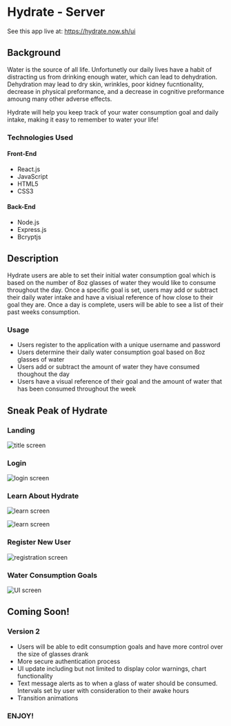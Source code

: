 # Hydrate - Server

See this app live at: https://hydrate.now.sh/ui

## Background

Water is the source of all life. Unfortunetly our daily lives have a habit of distracting us from drinking enough water, which can lead to dehydration. Dehydration may lead to dry skin, wrinkles, poor kidney fucntionality, decrease in physical preformance, and a decrease in cognitive preformance amoung many other adverse effects. 

Hydrate will help you keep track of your water consumption goal and daily intake, making it easy to remember to water your life!

### Technologies Used

#### Front-End
* React.js
* JavaScript
* HTML5
* CSS3

#### Back-End
* Node.js
* Express.js
* Bcryptjs

## Description 

Hydrate users are able to set their initial water consumption goal which is based on the number of 8oz glasses of water they would like to consume throughout the day. Once a specific goal is set, users may add or subtract their daily water intake and have a visiual reference of how close to their goal they are. Once a day is complete, users will be able to see a list of their past weeks consumption.

### Usage

* Users register to the application with a unique username and password
* Users determine their daily water consumption goal based on 8oz glasses of water
* Users add or subtract the amount of water they have consumed thoughout the day
* Users have a visual reference of their goal and the amount of water that has been consumed throughout the week

## Sneak Peak of Hydrate

### Landing

![title screen](https://lh3.googleusercontent.com/Bf0Mir317gazUeRrNzjMty0sseCvdLYY0f7DL522XCorjMu_hFyA2H462W248L5pDMUutKgofoQUG1MybE_lLCKvYg2C6h2_8MvS5tvNGgGOFVAOT8dnitMVe-XaU7H_HeBEqfXAuBzMp-VMoBbs51Q_WqaQw7suhflnvrV3XYjmn3ji5Q9P4hbGWc9SZfUxXrqEkghEGPNUcNMrDKQlbKndJ2HtkhjoIpaDPBSNoVt7fHS9wkO0Em0s-yjZOMGn62gDIlTt_Go3OgktoA-EJx3TdPMnRVaHT94RWxDtU9QCMOl4vEwjtoLtqHHRS_2CgX6qcYjfDPJrg11aoB4JnTHos0-hgstc70vCCSZw6Oy1Hb6i17erIAVn-hjUebbETqWLYviucQwkEgM2h1LwT4GFool3vNsUzxlcCW9fa2OPeGPHWnk-gzJTyMPlIQj1vsA5erXz-piBfRUmuUsbLGIpPx8j58aHOsSkp303IXQsWvRSA7mJ-D9piOd7_Xy4UtkVqMG9pOrwiYWoUX2sYh9J8ASjImsU_O4FmPZiluRRzSKsIOl5PNBe_oVMPG5GO9Tc1Yxndm0G0rvGXlN3h4qZ41HcT511DJFcspFj-f27jyAV1HGgYy9pKbXBX__VWoS6BLl44UaOQbxDaK1uNqEvOcNXecNfrJvTHZUrY-v0oDNyhhnxQ_RUmQIJSziSNnf1p9fyWSwAKryMvzRcCshRS8vjhJCXM3uHgSMoD5BeHzPn=w349-h698-no)

### Login

![login screen](https://lh3.googleusercontent.com/GNuJUA8MZYTiLdEkKhqfisccQ8k5yowNZJrLGPNRCb6H4q__7NHIOYVtA1eBUsEMe414IhcQeG_OlhTPH5QsJfiltP1RidHvatQTbYkWFkBameDl-5TjGrQhktUKO1AoIUH8NJATUFOeVaQYmCjHk-3mPJHWxu6AZy0iSgvLhqpnvro2MGYZq4pLHkbJF-LoR-XyvOjN1_Kp9gXoCFrGOanYmLEy3cfwNUT9685vDFkfIMmiqGLnM1b0mLuwrYunthojnACIXP8LC6ixtA07TcA49JVjaC7CKr_kvIsgKIoizNcg0iCKjjFuX-VTScyurtGWHJdzBp9nZVHCRVCJAUEDAisSTiRNMT0iosTemMfjcF6LYuBTNLDpUSyw3Fhl7bwyAgfpKDgkTtGnrakLa2yZlaRg4qEz3ufPF-5xIWZ2U-k8KHugHlRRCKB8K-mQTLOFHOapBP3lGVS3TAXGvOjRmJOeJY0g2PXmczWxUjyixYzgRDrXpPFhMcEh1vkuM6sgASeum3NhtO1ST89Pzk2HE7AB_OFDMz1Hm9PlGMB3U1LE9ZiqwqVM0Se_Iise2JSopRz24sXjIFRVK9cWsPzh-SyN5CZSTaynIAzXCvfBcXj--24RGsznpBp51vqXqn7QcKktQC9QMx1rYZEOppCiu9AsVgk3G_KZGqgkjyPlwI5yX7j6QjdHvk6DmrtYM-VTK5TbUe7LgekqguxamiIJuebax4DZEkXa21gdAlp96755=w350-h698-no)

### Learn About Hydrate

![learn screen](https://lh3.googleusercontent.com/Zb_kyFTT_hzkBjiA0n4nnUTF1Wno6XRAMRRManM3tIrkNIFlXsEyNhsZVCnZUXyV7_5txDKrekgvwBPw0MtuNzrVCXm0n6hjZ3QI10C8cZLlPZhtkJn5TxWEXhQBDD39ZwWCUdHS37YtdSs11iTaWxDYb2LYcyt07Plzv_nk5qV_ewKXd5KNty_DQmRwjjQzIHxtgWXJKuJPU6IqxFfydVfglr4si3PRrUgo8wFTfn8vO5LS7FX61h1BgN8MLcbphqZQUQ_iDKsbC_4jMla1K0oRggG0DmfYwJXvCMiavyN8OelSMAtdjLkYUYiJUpyezdMAeni7KKX5RDbGtRF6SokwUjO7z0tR2-bxQm3eKje61zvjrP7R0vlg0Z6pF1eQF2RTtYA01qGWdWKRBA1fgraxRuYlFmY8wdM7_oYmlPZGaf4cVJ2WKwCyAw6GsBgUi9wJmosckM7DV_yoYN-magF-tyA6bBVkF2Ik7aS5VB3JRyDMiuZAFlBHHXTzLyc0mgNORGHy4M8yxNYhSTJce4kwHbTJCCPSQHypTI_MrqybcSyM87yz9VXjMP1E3nbbuSwsaJVJX_AkIHMzO-uoSvKFrUuSMA4-ulD9APBmXtQ7wWiIoZvAN1g2kytw_etoOFs3lz9J_dTB6Lxo4VKU3cskkeKx6eM95mOAZNhkg7Y7SexDCH5UNzHtO5_iIl_MsdnqPWYP4L9AgXDHWSn-NR0mGP2Eirb5qiKB0dRez0JeOe2i=w352-h698-no)

![learn screen](https://lh3.googleusercontent.com/0pDtI1ob1IMYlcM07xYor-6nk2VEvc6Sphn1WZ5ASG9NEq5NJmzvw1Gri5IEdE6kbgAgR3jgbTBLRoCN4eAGJ7OTFTGcSPyIxJcnzoMOHU-m_iEoIjhfE4dFM3Zih2g--iVY2QxG0ysNJKC8TPYQJQiN5ANBqb7Py8PTc8drVAXCPMLu8iC_xioR1Mqbp9MXm9YNTsLXZ3Hmk_v9QFEh9xJLlwqljOmpv4LxTxqzN0cqrrrqEWtsk0mDNUbFFtF8NSdwTJ_pgX6XHkoeFmahAOT3orca92-giXGResy1Etb1BWgZS4zhFl9UK5E0-OkISvhEL04kq6qoZOpdleHiDUvz5i2AvAIa1oPgkBtrJZqUh4FRtyTWx26dU60UnjCXD_09T9C1xXgrsJz8iAbEL-Zxv2pkDvDwsxgD8Whk3c-SINDMgNlu87jDCcP9t-7D-65JMSK4umfbQQ1tKdzQ5F0dhroIFmVs-1RRfRc-Dfb7pgMwv4sJQOTGW4-TDZaipMyeFEQGkT9NmTc-Ok1vyr8KWQ83buD0_newfoi89edonQwl-sQ9cfcv-2aURIX0Ve6kb1lGdjHrXUieaUzhWkOdRLTWEecplWpjClG3ewmp-tTzYiyKX7gIYieXuoO6-us_kcpLHJBxU1Uvt7FFnUHaqrHmZka7dBRRn8o7T2W-ICq3PVl-Ue5eA3pk6cmv5YKfViPfL422JTYoapFPTU3Nd7wfXcXn-5lZcc4tXGZZ6Z33=w351-h698-no)

### Register New User

![registration screen](https://lh3.googleusercontent.com/T2DkLi6-fyFr4fnmozrFoQWgkWAqZJPbK3tPltBZnaZqlvn72DC4BsRMMFvgsgQmw94ijtPzINPnd8kaVw_-PpVsw8ocjOYzg0TKTwF_H3lgTgr8et0pQhpD4vyJKLHCK19PcLl5pFeJ0PLzC-XJ4y1ZWbBhJpgmlAKTZ4qbqj-nzBC3-lHUUjimVQPZxD_UGmt1_XMDjTaQFoLu_8b2JNHkGFHtXRJcv3czRyPM4ch1UtI0Gq_9x2pWU-UWjNzp1dIBBtP1K7h4IKOz9n-NLOXLOi4cLXxu1PLAliQSHSwIcsz9YstXWcC7_8r8YDyOOSKTctV-_RciOGMf4lwI_huw09xnZDlsEgR5KUC4CYSx4iKP5OIQ50m7JlpGoxJhjlcyOvMj1WRlhWXdlZfikQqmbkjDf8bMCUpZrFBkvZY11oq2D6BgVzAhR1NE4FZkgGspemWzlP8l8EHjAHil3sfxlAgOID7exSqeIv8eYkSntgVUoblYRFaZX2CgWp_OelDge55hTf0FUwTkilHIAG9BrSnlMqhXOXPEruAW6QdhhNc0f8a0eq8NtYyda712U0TGKYh9NpAiakFtPexk2MIu4lsilwQx8CK2FBOy2MGWRuF1bhy3PAvYGZ6b14OqXEUPoj0u9XapNBEzLH3GxH_ytS4v_tBilhGy1y7ZVKHEJGzNTTl4yys_h17U3oSh0e1k-FHBS_4a7kHTRt75miKQwuo--nIDvhdkqGYGAl59OwkU=w350-h698-no)

### Water Consumption Goals

![UI screen](https://lh3.googleusercontent.com/ETjIxINJiSTp7r-XY6hUGPwLooR5A5cY9qYJpZ68VuAbw4eSbQJOt2peWOyN_YjfSkN7MOCPWDqgnTjf5JWyaA1G-0eGfwU-AxP4Ks9ae837ApvetoCpXyEiOi6NoUAKguL_-HNsWsxS_e5-jyuNE646Km7EiNaN3x7HI11MQQH2-iKpxLJWI0b8b9NPierdzaOXd2D9-y3Dv5Zft3Z8JA_C6sTafGK-vBCOw6N5cNyIm5mzNqb2UC-wOZcKYO_W38SWXKgoBWq6rHMfo4aDATkf4fiySFrQbsfvFXl6HGTvTF2bJdK7tIHbJ66fZMLnTuM203LGTCNNwJ6bHYf7-gG0hP3t0LV05ezDXhh_zwoipBfmFgt9oG8TwZkZhOOeL93r4eYkm3ht5jQJir93VUYFx-d_Bg85KmwV3qSCSQpcjt7DC7KLc5y_hn1SKaLhK8AqBP18WiP-P3axt5k_EwVbaVeaj8jJ0P1PeViBwL1tEoO3f9CL1I_IO-e13NoD_p_hL51JQkykDDLlf7jY-4S2EfNIFfXC62WEh7tWR1qFCTvIQCSH4j-B53CUxneYm6nQZMbMb3h7EAylxyCe7mQNeq9LO9co6typVDzmUF_wjY3OkidWUACK1-E05LUxSKRz3OWITlfQzfePyZAMdIxiWS0I_9_6QTevWj3XPe5YNrAFlwW1g8PYQhS3tZaD2wglKmCHxAhpF2Ka_9WBpHL8Ym_bmcKFwq7DEwwGx9HuDucp=w349-h698-no)

## Coming Soon!

### Version 2

* Users will be able to edit consumption goals and have more control over the size of glasses drank
* More secure authentication process
* UI update including but not limited to display color warnings, chart functionality
* Text message alerts as to when a glass of water should be consumed. Intervals set by user with consideration to their awake hours
* Transition animations

### ENJOY!